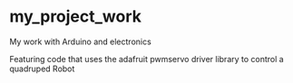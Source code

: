 # my_project_work
My work with Arduino and electronics

Featuring code that uses the adafruit pwmservo driver library to control a quadruped Robot
